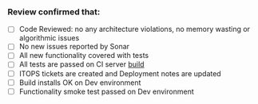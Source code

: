 ### Review confirmed that:

- [ ] Code Reviewed: no any architecture violations, no memory wasting or algorithmic issues
- [ ] No new issues reported by Sonar
- [ ] All new functionality covered with tests
- [ ] All tests are passed on CI server [build](https://dev.erecyclingcorps.com/view/CE-ADMIN/job/CE-ADMIN%20GRADLE%20DEV/build)
- [ ] ITOPS tickets are created and Deployment notes are updated
- [ ] Build installs OK on Dev environment
- [ ] Functionality smoke test passed on Dev environment

